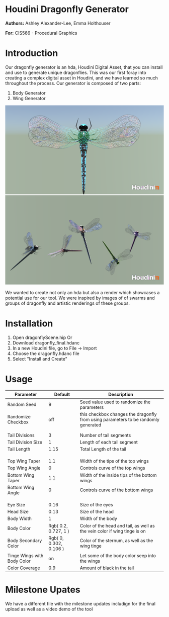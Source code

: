 # Houdini Dragonfly Generator
**Authors:** Ashley Alexander-Lee, Emma Holthouser

**For:** CIS566 - Procedural Graphics

# Introduction

Our dragonfly generator is an hda, Houdini Digital Asset, that you can install and use to generate unique dragonflies. This was our first foray into creating a complex digital asset in Houdini, and we have learned so much throughout the process. Our generator is composed of two parts:

1. Body Generator
2. Wing Generator

![Overview](/images/dragonfly.png)
![](images/dragonflyGroup.png)

We wanted to create not only an hda but also a render which showcases a potential use for our tool. We were inspired by images of of swarms and groups of dragonfly and artistic renderings of these groups.

# Installation
1. Open dragonflyScene.hip
Or
1. Download dragonfly_final.hdanc
2. In a new Houdini file, go to File -> Import
3. Choose the dragonfly.hdanc file
4. Select "Install and Create"

# Usage
| Parameter | Default | Description |
| --------- | ----- | ----------- |
| Random Seed | 9 | Seed value used to randomize the parameters|
|Randomize Checkbox | off | this checkbox changes the dragonfly from using parameters to be randomly generated |
| | |
| | |
| Tail Divisions | 3 | Number of tail segments | 
| Tail Division Size | 1 | Length of each tail segment |
| Tail Length | 1.15 | Total Length of the tail |
| | |
| | |
| | |
| Top Wing Taper | 1.1 | Width of the tips of the top wings |
| Top Wing Angle | 0 | Controls curve of the top wings |
| Bottom Wing Taper | 1.1 | Width of the inside tips of the bottom wings |
| Bottom Wing Angle | 0 | Controls curve of the bottom wings |
| | |
| | |
| | |
| Eye Size | 0.16 | Size of the eyes |
| Head Size | 0.13 | Size of the head |
| Body Width | 1 | Width of the body |
| Body Color | Rgb( 0.2, 0.727, 1 ) | Color of the head and tail, as well as the vein color if wing tinge is on |
| Body Secondary Color | Rgb( 0, 0.302, 0.106 ) | Color of the sternum, as well as the wing tinge |
| Tinge Wings with Body Color | on | Let some of the body color seep into the wings |
| Color Coverage | 0.9 | Amount of black in the tail |

# Milestone Upates

We have a different file with the milestone updates includign for the final upload as well as a video demo of the tool

